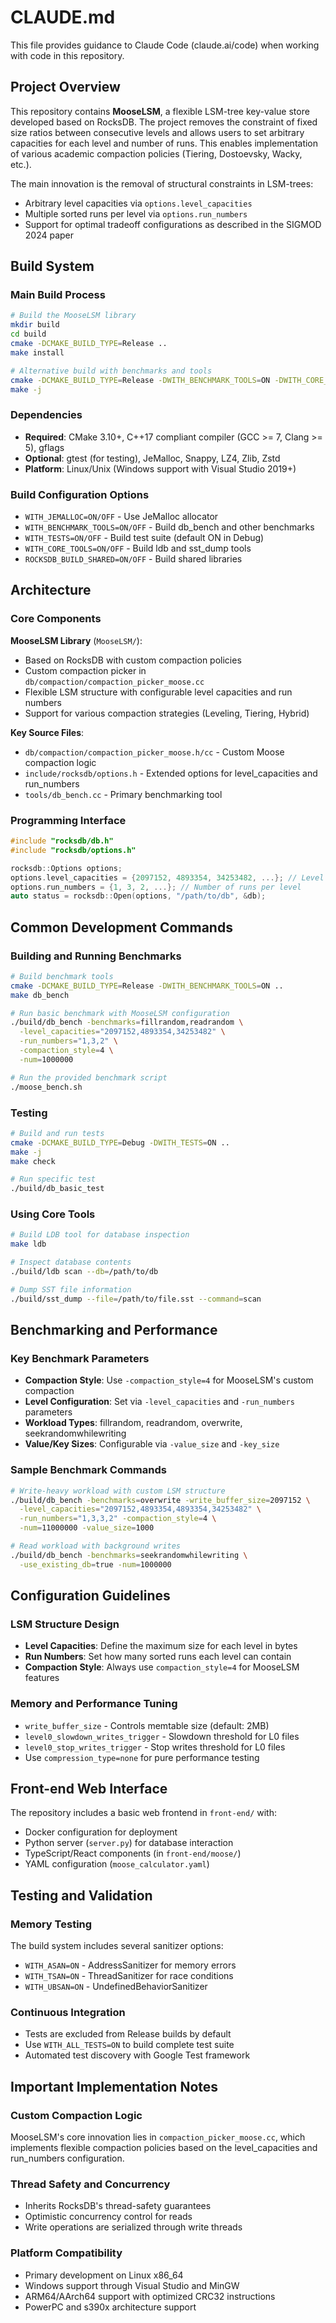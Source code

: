 # CLAUDE.md

This file provides guidance to Claude Code (claude.ai/code) when working with code in this repository.

## Project Overview

This repository contains **MooseLSM**, a flexible LSM-tree key-value store developed based on RocksDB. The project removes the constraint of fixed size ratios between consecutive levels and allows users to set arbitrary capacities for each level and number of runs. This enables implementation of various academic compaction policies (Tiering, Dostoevsky, Wacky, etc.).

The main innovation is the removal of structural constraints in LSM-trees:
- Arbitrary level capacities via `options.level_capacities`
- Multiple sorted runs per level via `options.run_numbers`
- Support for optimal tradeoff configurations as described in the SIGMOD 2024 paper

## Build System

### Main Build Process
```bash
# Build the MooseLSM library
mkdir build
cd build
cmake -DCMAKE_BUILD_TYPE=Release ..
make install

# Alternative build with benchmarks and tools
cmake -DCMAKE_BUILD_TYPE=Release -DWITH_BENCHMARK_TOOLS=ON -DWITH_CORE_TOOLS=ON ..
make -j
```

### Dependencies
- **Required**: CMake 3.10+, C++17 compliant compiler (GCC >= 7, Clang >= 5), gflags
- **Optional**: gtest (for testing), JeMalloc, Snappy, LZ4, Zlib, Zstd
- **Platform**: Linux/Unix (Windows support with Visual Studio 2019+)

### Build Configuration Options
- `WITH_JEMALLOC=ON/OFF` - Use JeMalloc allocator
- `WITH_BENCHMARK_TOOLS=ON/OFF` - Build db_bench and other benchmarks
- `WITH_TESTS=ON/OFF` - Build test suite (default ON in Debug)
- `WITH_CORE_TOOLS=ON/OFF` - Build ldb and sst_dump tools
- `ROCKSDB_BUILD_SHARED=ON/OFF` - Build shared libraries

## Architecture

### Core Components

**MooseLSM Library** (`MooseLSM/`):
- Based on RocksDB with custom compaction policies
- Custom compaction picker in `db/compaction/compaction_picker_moose.cc`
- Flexible LSM structure with configurable level capacities and run numbers
- Support for various compaction strategies (Leveling, Tiering, Hybrid)

**Key Source Files**:
- `db/compaction/compaction_picker_moose.h/cc` - Custom Moose compaction logic
- `include/rocksdb/options.h` - Extended options for level_capacities and run_numbers
- `tools/db_bench.cc` - Primary benchmarking tool

### Programming Interface
```cpp
#include "rocksdb/db.h"
#include "rocksdb/options.h"

rocksdb::Options options;
options.level_capacities = {2097152, 4893354, 34253482, ...}; // Level capacities in bytes
options.run_numbers = {1, 3, 2, ...}; // Number of runs per level
auto status = rocksdb::Open(options, "/path/to/db", &db);
```

## Common Development Commands

### Building and Running Benchmarks
```bash
# Build benchmark tools
cmake -DCMAKE_BUILD_TYPE=Release -DWITH_BENCHMARK_TOOLS=ON ..
make db_bench

# Run basic benchmark with MooseLSM configuration
./build/db_bench -benchmarks=fillrandom,readrandom \
  -level_capacities="2097152,4893354,34253482" \
  -run_numbers="1,3,2" \
  -compaction_style=4 \
  -num=1000000

# Run the provided benchmark script
./moose_bench.sh
```

### Testing
```bash
# Build and run tests
cmake -DCMAKE_BUILD_TYPE=Debug -DWITH_TESTS=ON ..
make -j
make check

# Run specific test
./build/db_basic_test
```

### Using Core Tools
```bash
# Build LDB tool for database inspection
make ldb

# Inspect database contents
./build/ldb scan --db=/path/to/db

# Dump SST file information
./build/sst_dump --file=/path/to/file.sst --command=scan
```

## Benchmarking and Performance

### Key Benchmark Parameters
- **Compaction Style**: Use `-compaction_style=4` for MooseLSM's custom compaction
- **Level Configuration**: Set via `-level_capacities` and `-run_numbers` parameters
- **Workload Types**: fillrandom, readrandom, overwrite, seekrandomwhilewriting
- **Value/Key Sizes**: Configurable via `-value_size` and `-key_size`

### Sample Benchmark Commands
```bash
# Write-heavy workload with custom LSM structure
./build/db_bench -benchmarks=overwrite -write_buffer_size=2097152 \
  -level_capacities="2097152,4893354,4893354,34253482" \
  -run_numbers="1,3,3,2" -compaction_style=4 \
  -num=11000000 -value_size=1000

# Read workload with background writes
./build/db_bench -benchmarks=seekrandomwhilewriting \
  -use_existing_db=true -num=1000000
```

## Configuration Guidelines

### LSM Structure Design
- **Level Capacities**: Define the maximum size for each level in bytes
- **Run Numbers**: Set how many sorted runs each level can contain
- **Compaction Style**: Always use `compaction_style=4` for MooseLSM features

### Memory and Performance Tuning
- `write_buffer_size` - Controls memtable size (default: 2MB)
- `level0_slowdown_writes_trigger` - Slowdown threshold for L0 files
- `level0_stop_writes_trigger` - Stop writes threshold for L0 files
- Use `compression_type=none` for pure performance testing

## Front-end Web Interface

The repository includes a basic web frontend in `front-end/` with:
- Docker configuration for deployment
- Python server (`server.py`) for database interaction
- TypeScript/React components (in `front-end/moose/`)
- YAML configuration (`moose_calculator.yaml`)

## Testing and Validation

### Memory Testing
The build system includes several sanitizer options:
- `WITH_ASAN=ON` - AddressSanitizer for memory errors
- `WITH_TSAN=ON` - ThreadSanitizer for race conditions  
- `WITH_UBSAN=ON` - UndefinedBehaviorSanitizer

### Continuous Integration
- Tests are excluded from Release builds by default
- Use `WITH_ALL_TESTS=ON` to build complete test suite
- Automated test discovery with Google Test framework

## Important Implementation Notes

### Custom Compaction Logic
MooseLSM's core innovation lies in `compaction_picker_moose.cc`, which implements flexible compaction policies based on the level_capacities and run_numbers configuration.

### Thread Safety and Concurrency
- Inherits RocksDB's thread-safety guarantees
- Optimistic concurrency control for reads
- Write operations are serialized through write threads

### Platform Compatibility
- Primary development on Linux x86_64
- Windows support through Visual Studio and MinGW
- ARM64/AArch64 support with optimized CRC32 instructions
- PowerPC and s390x architecture support